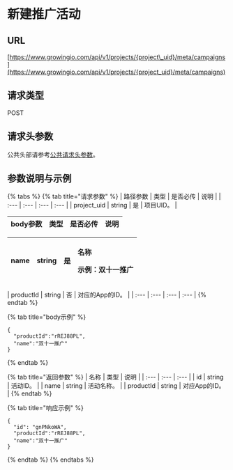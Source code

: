 # 新建推广活动

## URL

[https://www.growingio.com/api/v1/projects/{project\_uid}/meta/campaigns](https://www.growingio.com/api/v1/projects/{project_uid}/meta/campaigns)

## 请求类型

POST

## 请求头参数

公共头部请参考[公共请求头参数](../../authenticate.md)。

## 参数说明与示例

{% tabs %}
{% tab title="请求参数" %}
| 路径参数 | 类型 | 是否必传 | 说明 |
| :--- | :--- | :--- | :--- |
| project\_uid | string | 是 | 项目UID。 |

| body参数 | 类型 | 是否必传 | 说明 |
| :--- | :--- | :--- | :--- |


<table>
  <thead>
    <tr>
      <th style="text-align:left">name</th>
      <th style="text-align:left">string</th>
      <th style="text-align:left">&#x662F;</th>
      <th style="text-align:left">
        <p>&#x540D;&#x79F0;</p>
        <p>&#x793A;&#x4F8B;&#xFF1A;&#x53CC;&#x5341;&#x4E00;&#x63A8;&#x5E7F;</p>
      </th>
    </tr>
  </thead>
  <tbody></tbody>
</table>| productId | string | 否 | 对应的App的ID。 |
| :--- | :--- | :--- | :--- |
{% endtab %}

{% tab title="body示例" %}
```text
{
  "productId":"rREJ88PL",
  "name":"双十一推广"
}
```
{% endtab %}

{% tab title="返回参数" %}
| 名称 | 类型 | 说明 |
| :--- | :--- | :--- |
| id | string | 活动ID。 |
| name | string | 活动名称。 |
| productId | string | 对应App的ID。 |
{% endtab %}

{% tab title="响应示例" %}
```text
{
  "id": "gnPNkoWA",
  "productId":"rREJ88PL",
  "name":"双十一推广"
}
```
{% endtab %}
{% endtabs %}

